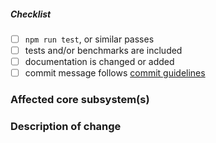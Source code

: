 <!--
Thank you for your pull request. Please provide a description above and review
the requirements below.

Bug fixes and new features should include tests and possibly benchmarks.

-->

<!-- _Please make sure to review and check all of these items:_ -->


##### Checklist
<!-- Remove items that do not apply. For completed items, change [ ] to [x]. -->

- [ ] `npm run test`, or similar passes
- [ ] tests and/or benchmarks are included
- [ ] documentation is changed or added
- [ ] commit message follows [commit guidelines](https://github.com/strnordic/.github/blob/main/commit-message-guidelines.md)

<!-- _NOTE: these things are not required to open a PR and can be done afterwards / while the PR is open._ -->

### Affected core subsystem(s)
<!-- Please provide affected core subsystem(s). -->

### Description of change
<!-- Please provide a description of the change here. -->
